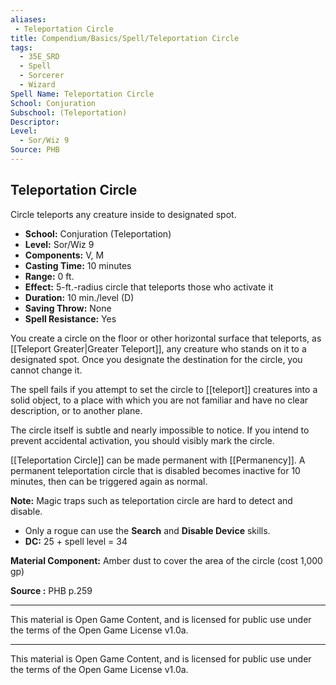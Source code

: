 ```yaml
---
aliases:
 - Teleportation Circle
title: Compendium/Basics/Spell/Teleportation Circle
tags:  
  - 35E_SRD  
  - Spell  
  - Sorcerer  
  - Wizard  
Spell Name: Teleportation Circle
School: Conjuration
Subschool: (Teleportation)
Descriptor: 
Level:
  - Sor/Wiz 9
Source: PHB
---
```


## Teleportation Circle

Circle teleports any creature inside to designated spot.

- **School:** Conjuration (Teleportation)  
- **Level:** Sor/Wiz 9  
- **Components:** V, M  
- **Casting Time:** 10 minutes  
- **Range:** 0 ft.  
- **Effect:** 5-ft.-radius circle that teleports those who activate it  
- **Duration:** 10 min./level (D)  
- **Saving Throw:** None  
- **Spell Resistance:** Yes  

You create a circle on the floor or other horizontal surface that teleports, as [[Teleport Greater|Greater Teleport]], any creature who stands on it to a designated spot. Once you designate the destination for the circle, you cannot change it.

The spell fails if you attempt to set the circle to [[teleport]] creatures into a solid object, to a place with which you are not familiar and have no clear description, or to another plane.

The circle itself is subtle and nearly impossible to notice. If you intend to prevent accidental activation, you should visibly mark the circle.

[[Teleportation Circle]] can be made permanent with [[Permanency]]. A permanent teleportation circle that is disabled becomes inactive for 10 minutes, then can be triggered again as normal.

**Note:** Magic traps such as teleportation circle are hard to detect and disable.  
- Only a rogue can use the **Search** and **Disable Device** skills.  
- **DC:** 25 + spell level = 34

**Material Component:** Amber dust to cover the area of the circle (cost 1,000 gp)


**Source :** PHB p.259

---

This material is Open Game Content, and is licensed for public use under  
the terms of the Open Game License v1.0a.

---

This material is Open Game Content, and is licensed for public use under the terms of the Open Game License v1.0a.
